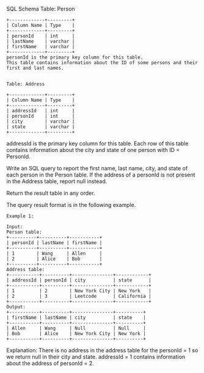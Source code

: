 SQL Schema
Table: Person

```
+-------------+---------+
| Column Name | Type    |
+-------------+---------+
| personId    | int     |
| lastName    | varchar |
| firstName   | varchar |
+-------------+---------+
personId is the primary key column for this table.
This table contains information about the ID of some persons and their first and last names.


Table: Address

+-------------+---------+
| Column Name | Type    |
+-------------+---------+
| addressId   | int     |
| personId    | int     |
| city        | varchar |
| state       | varchar |
+-------------+---------+
```

addressId is the primary key column for this table.
Each row of this table contains information about the city and state of one person with ID = PersonId.

Write an SQL query to report the first name, last name, city, and state of each person in the Person table. If the
address of a personId is not present in the Address table, report null instead.

Return the result table in any order.

The query result format is in the following example.

```
Example 1:

Input:
Person table:
+----------+----------+-----------+
| personId | lastName | firstName |
+----------+----------+-----------+
| 1        | Wang     | Allen     |
| 2        | Alice    | Bob       |
+----------+----------+-----------+
Address table:
+-----------+----------+---------------+------------+
| addressId | personId | city          | state      |
+-----------+----------+---------------+------------+
| 1         | 2        | New York City | New York   |
| 2         | 3        | Leetcode      | California |
+-----------+----------+---------------+------------+
Output:
+-----------+----------+---------------+----------+
| firstName | lastName | city          | state    |
+-----------+----------+---------------+----------+
| Allen     | Wang     | Null          | Null     |
| Bob       | Alice    | New York City | New York |
+-----------+----------+---------------+----------+
```

Explanation:
There is no address in the address table for the personId = 1 so we return null in their city and state.
addressId = 1 contains information about the address of personId = 2.